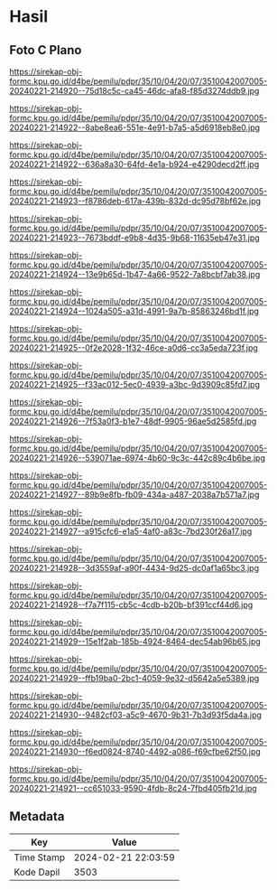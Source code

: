 # Hasil

## Foto C Plano

https://sirekap-obj-formc.kpu.go.id/d4be/pemilu/pdpr/35/10/04/20/07/3510042007005-20240221-214920--75d18c5c-ca45-46dc-afa8-f85d3274ddb9.jpg

https://sirekap-obj-formc.kpu.go.id/d4be/pemilu/pdpr/35/10/04/20/07/3510042007005-20240221-214922--8abe8ea6-551e-4e91-b7a5-a5d6918eb8e0.jpg

https://sirekap-obj-formc.kpu.go.id/d4be/pemilu/pdpr/35/10/04/20/07/3510042007005-20240221-214922--636a8a30-64fd-4e1a-b924-e4290decd2ff.jpg

https://sirekap-obj-formc.kpu.go.id/d4be/pemilu/pdpr/35/10/04/20/07/3510042007005-20240221-214923--f8786deb-617a-439b-832d-dc95d78bf62e.jpg

https://sirekap-obj-formc.kpu.go.id/d4be/pemilu/pdpr/35/10/04/20/07/3510042007005-20240221-214923--7673bddf-e9b8-4d35-9b68-11635eb47e31.jpg

https://sirekap-obj-formc.kpu.go.id/d4be/pemilu/pdpr/35/10/04/20/07/3510042007005-20240221-214924--13e9b65d-1b47-4a66-9522-7a8bcbf7ab38.jpg

https://sirekap-obj-formc.kpu.go.id/d4be/pemilu/pdpr/35/10/04/20/07/3510042007005-20240221-214924--1024a505-a31d-4991-9a7b-85863246bd1f.jpg

https://sirekap-obj-formc.kpu.go.id/d4be/pemilu/pdpr/35/10/04/20/07/3510042007005-20240221-214925--0f2e2028-1f32-46ce-a0d6-cc3a5eda723f.jpg

https://sirekap-obj-formc.kpu.go.id/d4be/pemilu/pdpr/35/10/04/20/07/3510042007005-20240221-214925--f33ac012-5ec0-4939-a3bc-9d3909c85fd7.jpg

https://sirekap-obj-formc.kpu.go.id/d4be/pemilu/pdpr/35/10/04/20/07/3510042007005-20240221-214926--7f53a0f3-b1e7-48df-9905-96ae5d2585fd.jpg

https://sirekap-obj-formc.kpu.go.id/d4be/pemilu/pdpr/35/10/04/20/07/3510042007005-20240221-214926--539071ae-6974-4b60-9c3c-442c89c4b6be.jpg

https://sirekap-obj-formc.kpu.go.id/d4be/pemilu/pdpr/35/10/04/20/07/3510042007005-20240221-214927--89b9e8fb-fb09-434a-a487-2038a7b571a7.jpg

https://sirekap-obj-formc.kpu.go.id/d4be/pemilu/pdpr/35/10/04/20/07/3510042007005-20240221-214927--a915cfc6-e1a5-4af0-a83c-7bd230f26a17.jpg

https://sirekap-obj-formc.kpu.go.id/d4be/pemilu/pdpr/35/10/04/20/07/3510042007005-20240221-214928--3d3559af-a90f-4434-9d25-dc0af1a65bc3.jpg

https://sirekap-obj-formc.kpu.go.id/d4be/pemilu/pdpr/35/10/04/20/07/3510042007005-20240221-214928--f7a7f115-cb5c-4cdb-b20b-bf391ccf44d6.jpg

https://sirekap-obj-formc.kpu.go.id/d4be/pemilu/pdpr/35/10/04/20/07/3510042007005-20240221-214929--15e1f2ab-185b-4924-8464-dec54ab96b65.jpg

https://sirekap-obj-formc.kpu.go.id/d4be/pemilu/pdpr/35/10/04/20/07/3510042007005-20240221-214929--ffb19ba0-2bc1-4059-9e32-d5642a5e5389.jpg

https://sirekap-obj-formc.kpu.go.id/d4be/pemilu/pdpr/35/10/04/20/07/3510042007005-20240221-214930--9482cf03-a5c9-4670-9b31-7b3d93f5da4a.jpg

https://sirekap-obj-formc.kpu.go.id/d4be/pemilu/pdpr/35/10/04/20/07/3510042007005-20240221-214930--f6ed0824-8740-4492-a086-f69cfbe62f50.jpg

https://sirekap-obj-formc.kpu.go.id/d4be/pemilu/pdpr/35/10/04/20/07/3510042007005-20240221-214921--cc651033-9590-4fdb-8c24-7fbd405fb21d.jpg


## Metadata

| Key        | Value               |
| ---------- | ------------------- |
| Time Stamp | 2024-02-21 22:03:59 |
| Kode Dapil | 3503                |



